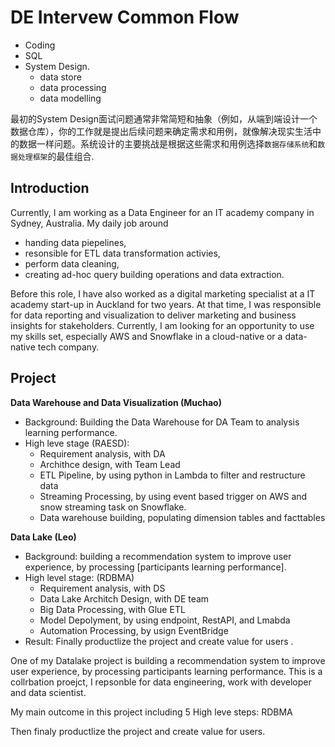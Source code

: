# DE Intervew Common Flow 
- Coding 
- SQL 
- System Design. 
    - data store 
    - data processing 
    - data modelling 

最初的System Design面试问题通常非常简短和抽象（例如，从端到端设计一个数据仓库），你的工作就是提出后续问题来确定需求和用例，就像解决现实生活中的数据一样问题。系统设计的主要挑战是根据这些需求和用例选择`数据存储系统`和`数据处理框架`的最佳组合.

## Introduction 
Currently, I am working as a Data Engineer for an IT academy company in Sydney, Australia. My daily job around 
- handing data piepelines, 
- resonsible for ETL data transformation activies, 
- perform data cleaning,  
- creating ad-hoc query building operations and data extraction. 

Before this role,  I have also worked as a digital marketing specialist at a IT academy start-up in Auckland for two years. At that time, I was responsible for data reporting and visualization to deliver marketing and business insights for stakeholders.  Currently, I am looking for an opportunity to use my skills set, especially AWS and Snowflake in a cloud-native or a data-native tech company. 

## Project
**Data Warehouse and Data Visualization (Muchao)**
- Background: Building the Data Warehouse for DA Team to analysis learning performance.
- High leve stage (RAESD): 
    - Requirement analysis, with DA
    - Archithce design, with Team Lead 
    - ETL Pipeline, by using python in Lambda to filter and restructure data 
    - Streaming Processing, by using event based trigger on AWS and snow streaming task on Snowflake.
    - Data warehouse building, populating dimension tables and facttables 

**Data Lake (Leo)**
- Background: building a recommendation system to improve user experience, by processing [participants learning performance].
- High level stage: (RDBMA)
    - Requirement analysis, with DS
    - Data Lake Architch Design, with DE team 
    - Big Data Processing, with Glue ETL 
    - Model Depolyment, by using endpoint, RestAPI, and Lmabda
    - Automation Processing, by usign EventBridge 
- Result: Finally productlize the project and create value for users . 

One of my Datalake project is building a recommendation system to improve user experience, by processing participants learning performance. This is a collrbation proejct, I repsonble for data engineering, work with developer and data scientist. 

My main outcome in this project including 5 High leve steps: RDBMA

Then finaly productlize the project and create value for users. 